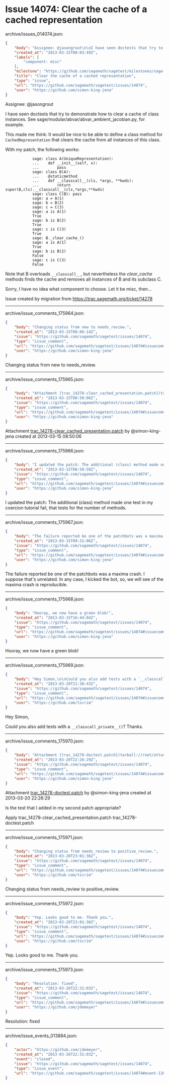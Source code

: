 # Issue 14074: Clear the cache of a cached representation

archive/issues_014074.json:
```json
{
    "body": "Assignee: @jasongrout\n\nI have seen doctests that try to demonstrate how to clear a cache of class instances. See sage/modular/abvar/abvar_ambient_jacobian.py, for example.\n\nThis made me think: It would be nice to be able to define a class method for `CachedRepresentation` that clears the cache from all instances of this class.\n\nWith my patch, the following works:\n\n```\n            sage: class A(UniqueRepresentation):\n            ...    def __init__(self, x):\n            ...        pass\n            sage: class B(A):\n            ...    @staticmethod\n            ...    def __classcall__(cls, *args, **kwds):\n            ...        return super(B,cls).__classcall__(cls,*args,**kwds)\n            sage: class C(B): pass\n            sage: a = A(1)\n            sage: b = B(2)\n            sage: c = C(3)\n            sage: a is A(1)\n            True\n            sage: b is B(2)\n            True\n            sage: c is C(3)\n            True\n            sage: B._clear_cache_()\n            sage: a is A(1)\n            True\n            sage: b is B(2)\n            False\n            sage: c is C(3)\n            False\n```\n\nNote that B overloads `__classcall__`, but nevertheless the _clear_cache_ methods finds the cache and removes all instances of B and its subclass C.\n\nSorry, I have no idea what component to choose. Let it be misc, then...\n\nIssue created by migration from https://trac.sagemath.org/ticket/14278\n\n",
    "created_at": "2013-03-15T08:03:49Z",
    "labels": [
        "component: misc"
    ],
    "milestone": "https://github.com/sagemath/sagetest/milestones/sage-5.9",
    "title": "Clear the cache of a cached representation",
    "type": "issue",
    "url": "https://github.com/sagemath/sagetest/issues/14074",
    "user": "https://github.com/simon-king-jena"
}
```
Assignee: @jasongrout

I have seen doctests that try to demonstrate how to clear a cache of class instances. See sage/modular/abvar/abvar_ambient_jacobian.py, for example.

This made me think: It would be nice to be able to define a class method for `CachedRepresentation` that clears the cache from all instances of this class.

With my patch, the following works:

```
            sage: class A(UniqueRepresentation):
            ...    def __init__(self, x):
            ...        pass
            sage: class B(A):
            ...    @staticmethod
            ...    def __classcall__(cls, *args, **kwds):
            ...        return super(B,cls).__classcall__(cls,*args,**kwds)
            sage: class C(B): pass
            sage: a = A(1)
            sage: b = B(2)
            sage: c = C(3)
            sage: a is A(1)
            True
            sage: b is B(2)
            True
            sage: c is C(3)
            True
            sage: B._clear_cache_()
            sage: a is A(1)
            True
            sage: b is B(2)
            False
            sage: c is C(3)
            False
```

Note that B overloads `__classcall__`, but nevertheless the _clear_cache_ methods finds the cache and removes all instances of B and its subclass C.

Sorry, I have no idea what component to choose. Let it be misc, then...

Issue created by migration from https://trac.sagemath.org/ticket/14278





---

archive/issue_comments_175964.json:
```json
{
    "body": "Changing status from new to needs_review.",
    "created_at": "2013-03-15T08:06:14Z",
    "issue": "https://github.com/sagemath/sagetest/issues/14074",
    "type": "issue_comment",
    "url": "https://github.com/sagemath/sagetest/issues/14074#issuecomment-175964",
    "user": "https://github.com/simon-king-jena"
}
```

Changing status from new to needs_review.



---

archive/issue_comments_175965.json:
```json
{
    "body": "Attachment [trac_14278-clear_cached_presentation.patch](tarball://root/attachments/some-uuid/ticket14278/trac_14278-clear_cached_presentation.patch) by @simon-king-jena created at 2013-03-15 08:50:06",
    "created_at": "2013-03-15T08:50:06Z",
    "issue": "https://github.com/sagemath/sagetest/issues/14074",
    "type": "issue_comment",
    "url": "https://github.com/sagemath/sagetest/issues/14074#issuecomment-175965",
    "user": "https://github.com/simon-king-jena"
}
```

Attachment [trac_14278-clear_cached_presentation.patch](tarball://root/attachments/some-uuid/ticket14278/trac_14278-clear_cached_presentation.patch) by @simon-king-jena created at 2013-03-15 08:50:06



---

archive/issue_comments_175966.json:
```json
{
    "body": "I updated the patch: The additional (class) method made one test in my coercion tutorial fail, that tests for the number of methods.",
    "created_at": "2013-03-15T08:50:58Z",
    "issue": "https://github.com/sagemath/sagetest/issues/14074",
    "type": "issue_comment",
    "url": "https://github.com/sagemath/sagetest/issues/14074#issuecomment-175966",
    "user": "https://github.com/simon-king-jena"
}
```

I updated the patch: The additional (class) method made one test in my coercion tutorial fail, that tests for the number of methods.



---

archive/issue_comments_175967.json:
```json
{
    "body": "The failure reported be one of the patchbots was a maxima crash. I suppose that's unrelated. In any case, I kicked the bot, so, we will see of the maxima crash is reproducible.",
    "created_at": "2013-03-15T09:31:06Z",
    "issue": "https://github.com/sagemath/sagetest/issues/14074",
    "type": "issue_comment",
    "url": "https://github.com/sagemath/sagetest/issues/14074#issuecomment-175967",
    "user": "https://github.com/simon-king-jena"
}
```

The failure reported be one of the patchbots was a maxima crash. I suppose that's unrelated. In any case, I kicked the bot, so, we will see of the maxima crash is reproducible.



---

archive/issue_comments_175968.json:
```json
{
    "body": "Hooray, we now have a green blob!",
    "created_at": "2013-03-15T16:44:04Z",
    "issue": "https://github.com/sagemath/sagetest/issues/14074",
    "type": "issue_comment",
    "url": "https://github.com/sagemath/sagetest/issues/14074#issuecomment-175968",
    "user": "https://github.com/simon-king-jena"
}
```

Hooray, we now have a green blob!



---

archive/issue_comments_175969.json:
```json
{
    "body": "Hey Simon,\n\nCould you also add tests with a `__classcall_private__()`? Thanks.",
    "created_at": "2013-03-20T21:38:43Z",
    "issue": "https://github.com/sagemath/sagetest/issues/14074",
    "type": "issue_comment",
    "url": "https://github.com/sagemath/sagetest/issues/14074#issuecomment-175969",
    "user": "https://github.com/tscrim"
}
```

Hey Simon,

Could you also add tests with a `__classcall_private__()`? Thanks.



---

archive/issue_comments_175970.json:
```json
{
    "body": "Attachment [trac_14278-doctest.patch](tarball://root/attachments/some-uuid/ticket14278/trac_14278-doctest.patch) by @simon-king-jena created at 2013-03-20 22:26:29\n\nIs the test that I added in my second patch appropriate?\n\nApply trac_14278-clear_cached_presentation.patch trac_14278-doctest.patch",
    "created_at": "2013-03-20T22:26:29Z",
    "issue": "https://github.com/sagemath/sagetest/issues/14074",
    "type": "issue_comment",
    "url": "https://github.com/sagemath/sagetest/issues/14074#issuecomment-175970",
    "user": "https://github.com/simon-king-jena"
}
```

Attachment [trac_14278-doctest.patch](tarball://root/attachments/some-uuid/ticket14278/trac_14278-doctest.patch) by @simon-king-jena created at 2013-03-20 22:26:29

Is the test that I added in my second patch appropriate?

Apply trac_14278-clear_cached_presentation.patch trac_14278-doctest.patch



---

archive/issue_comments_175971.json:
```json
{
    "body": "Changing status from needs_review to positive_review.",
    "created_at": "2013-03-20T23:01:36Z",
    "issue": "https://github.com/sagemath/sagetest/issues/14074",
    "type": "issue_comment",
    "url": "https://github.com/sagemath/sagetest/issues/14074#issuecomment-175971",
    "user": "https://github.com/tscrim"
}
```

Changing status from needs_review to positive_review.



---

archive/issue_comments_175972.json:
```json
{
    "body": "Yep. Looks good to me. Thank you.",
    "created_at": "2013-03-20T23:01:36Z",
    "issue": "https://github.com/sagemath/sagetest/issues/14074",
    "type": "issue_comment",
    "url": "https://github.com/sagemath/sagetest/issues/14074#issuecomment-175972",
    "user": "https://github.com/tscrim"
}
```

Yep. Looks good to me. Thank you.



---

archive/issue_comments_175973.json:
```json
{
    "body": "Resolution: fixed",
    "created_at": "2013-03-26T22:31:03Z",
    "issue": "https://github.com/sagemath/sagetest/issues/14074",
    "type": "issue_comment",
    "url": "https://github.com/sagemath/sagetest/issues/14074#issuecomment-175973",
    "user": "https://github.com/jdemeyer"
}
```

Resolution: fixed



---

archive/issue_events_013884.json:
```json
{
    "actor": "https://github.com/jdemeyer",
    "created_at": "2013-03-26T22:31:03Z",
    "event": "closed",
    "issue": "https://github.com/sagemath/sagetest/issues/14074",
    "type": "issue_event",
    "url": "https://github.com/sagemath/sagetest/issues/14074#event-13884"
}
```
